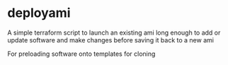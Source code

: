 # deployami

A simple terraform script to launch an existing ami long enough to add or update software and make changes before saving it back to a new ami

For preloading software onto templates for cloning
